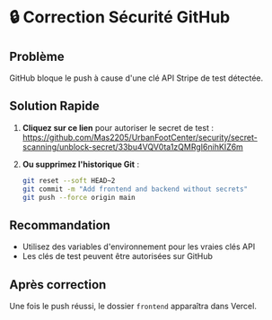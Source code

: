 # 🔒 Correction Sécurité GitHub

## Problème
GitHub bloque le push à cause d'une clé API Stripe de test détectée.

## Solution Rapide
1. **Cliquez sur ce lien** pour autoriser le secret de test :
   https://github.com/Mas2205/UrbanFootCenter/security/secret-scanning/unblock-secret/33bu4VQV0ta1zQMRgI6nihKIZ6m

2. **Ou supprimez l'historique Git** :
   ```bash
   git reset --soft HEAD~2
   git commit -m "Add frontend and backend without secrets"
   git push --force origin main
   ```

## Recommandation
- Utilisez des variables d'environnement pour les vraies clés API
- Les clés de test peuvent être autorisées sur GitHub

## Après correction
Une fois le push réussi, le dossier `frontend` apparaîtra dans Vercel.
